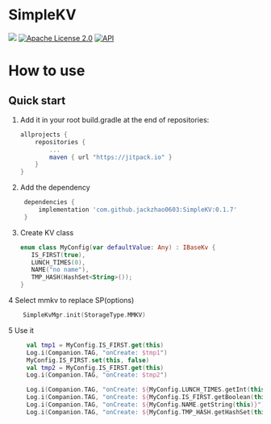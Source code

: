 # SimpleKV

[![](https://jitpack.io/v/jackzhao0603/SimpleKV.svg)](https://jitpack.io/#jackzhao0603/SimpleKV)
[![Apache License 2.0][1]][2]
[![API][3]][4]

# How to use

## Quick start

1. Add it in your root build.gradle at the end of repositories:
    ```gradle
    allprojects {
        repositories {
            ...
            maven { url "https://jitpack.io" }
        }
    }
    ```
2. Add the dependency
    ```gradle
     dependencies {
	     implementation 'com.github.jackzhao0603:SimpleKV:0.1.7'
	 }
    ```
3. Create KV class
    ```kotlin
    enum class MyConfig(var defaultValue: Any) : IBaseKv {
       IS_FIRST(true),
       LUNCH_TIMES(0), 
       NAME("no name"), 
       TMP_HASH(HashSet<String>());
    }
    ```
4 Select mmkv to replace SP(options)
   ```kotlin
       SimpleKvMgr.init(StorageType.MMKV)
   ```

5 Use it
   ```kotlin
        val tmp1 = MyConfig.IS_FIRST.get(this)
        Log.i(Companion.TAG, "onCreate: $tmp1")
        MyConfig.IS_FIRST.set(this, false)
        val tmp2 = MyConfig.IS_FIRST.get(this)
        Log.i(Companion.TAG, "onCreate: $tmp2")

        Log.i(Companion.TAG, "onCreate: ${MyConfig.LUNCH_TIMES.getInt(this)}")
        Log.i(Companion.TAG, "onCreate: ${MyConfig.IS_FIRST.getBoolean(this)}")
        Log.i(Companion.TAG, "onCreate: ${MyConfig.NAME.getString(this)}")
        Log.i(Companion.TAG, "onCreate: ${MyConfig.TMP_HASH.getHashSet(this)}")
   ```

[1]:https://img.shields.io/:License-Apache%202.0-blue.svg

[2]:https://www.apache.org/licenses/LICENSE-2.0.html

[3]:https://img.shields.io/badge/API-14%2B-red.svg?style=flat

[4]:https://android-arsenal.com/api?level=16
